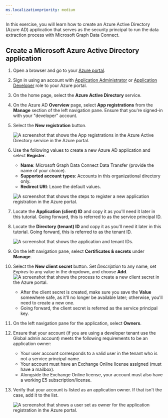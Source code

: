 ```yaml
---
ms.localizationpriority: medium
---
```


<!-- markdownlint-disable MD002 MD041 -->

In this exercise, you will learn how to create an Azure Active Directory (Azure AD) application that serves as the security principal to run the data extraction process with Microsoft Graph Data Connect.


## Create a Microsoft Azure Active Directory application 

1. Open a browser and go to your [Azure portal](https://portal.azure.com/).

1. Sign in using an account with [Application Administrator](/azure/active-directory/roles/permissions-reference#application-administrator) or [Application Developer](/azure/active-directory/roles/permissions-reference#application-developer) role to your Azure portal.

1. On the home page, select the **Azure Active Directory** service.

1. On the Azure AD **Overview** page, select **App registrations** from the **Manage** section of the left navigation pane. Ensure that you're signed-in with your "developer" account.

1. Select the **New registration** button.

    ![A screenshot that shows the App registrations in the Azure Active Directory service in the Azure portal.](../concepts/images/data-connect-azure-aad-app-reg.png)

1. Use the following values to create a new Azure AD application and select **Register**.

   - **Name**: Microsoft Graph Data Connect Data Transfer (provide the name of your choice).
   - **Supported account types**: Accounts in this organizational directory only.
   - **Redirect URI**: Leave the default values.

    ![A screenshot that shows the steps to register a new application registration in the Azure portal.](../concepts/images/data-connect-aad-redirect-uri.png)

1. Locate the **Application (client) ID** and copy it as you'll need it later in this tutorial. Going forward, this is referred to as the service principal ID.

1. Locate the **Directory (tenant) ID** and copy it as you'll need it later in this tutorial. Going forward, this is referred to as the tenant ID.

    ![A screenshot that shows the application and tenant IDs.](../concepts/images/data-connect-app-tenant-new.png)

1. On the left navigation pane, select **Certificates & secrets** under **Manage**.

1. Select the **New client secret** button. Set *Description* to any name, set *Expires* to any value in the dropdown, and choose **Add**.
    ![A screenshot that shows the process to create a new client secret in the Azure portal.](../concepts/images/data-connect-aad-certs-secrets-new.png)
    - After the client secret is created, make sure you save the **Value** somewhere safe, as it'll no longer be available later; otherwise, you'll need to create a new one.
    - Going forward, the client secret is referred as the service principal key.

1. On the left navigation pane for the application, select **Owners**.

1. Ensure that your account (if you are using a developer tenant use the Global admin account) meets the following requirements to be an application owner:
    - Your user account corresponds to a valid user in the tenant who is not a service principal name.
    - Your account must have an Exchange Online license assigned (must have a mailbox).
    - Alongside the Exchange Online license, your account must also have a working E5 subscription/license.

1. Verify that your account is listed as an application owner. If that isn't the case, add it to the list.

    ![A screenshot that shows a user set as owner for the application registration in the Azure portal.](../concepts/images/data-connect-aad-app-owners-new.png) 